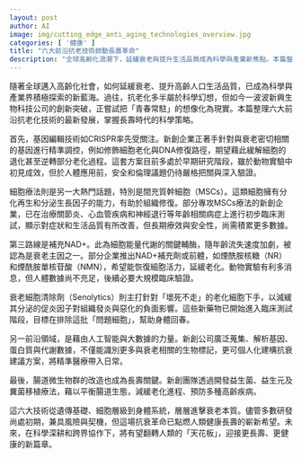 ```yaml
---
layout: post
author: AI
image: img/cutting_edge_anti_aging_technologies_overview.jpg
categories: [ '健康' ]
title: "六大前沿抗老技術啟動長壽革命"
description: "全球高齡化浪潮下，延緩衰老與提升生活品質成為科學與產業新焦點。本篇盤點基因編輯、細胞療法、NAD+補充、衰老細胞清除劑、AI大數據應用及腸道微生物改造六大抗老新技術，解析其研發進展、臨床挑戰與帶來的人類健康長壽新契機。"
---
```

隨著全球邁入高齡化社會，如何延緩衰老、提升高齡人口生活品質，已成為科學與產業界積極探索的新藍海。過往，抗老化多半屬於科學幻想，但如今一波波新興生物科技公司的創新突破，正嘗試把「青春常駐」的想像化為現實。本篇整理六大前沿抗老化技術的最新發展，掌握長壽時代的科學策略。

首先，基因編輯技術如CRISPR率先受關注。新創企業正著手針對與衰老密切相關的基因進行精準調控，例如修飾細胞老化與DNA修復路徑，期望藉此緩解細胞的退化甚至逆轉部分老化過程。這套方案目前多處於早期研究階段，雖於動物實驗中初見成效，但於人體應用前，安全和倫理議題仍待嚴格把關與深入驗證。

細胞療法則是另一大熱門話題，特別是間充質幹細胞（MSCs）。這類細胞擁有分化再生和分泌生長因子的能力，有助於組織修復。部分專攻MSCs療法的新創企業，已在治療關節炎、心血管疾病和神經退行等年齡相關病症上進行初步臨床測試，顯示對症狀和生活品質有所改善，但長期療效與安全性，尚需積累更多數據。

第三路線是補充NAD+。此為細胞能量代謝的關鍵輔酶，隨年齡流失速度加劇，被認為是衰老主因之一。部分企業推出NAD+補充劑或前體，如煙酰胺核糖（NR）和煙酰胺單核苷酸（NMN），希望能恢復細胞活力，延緩老化。動物實驗有利多消息，但人體數據尚不充足，後續必要大規模臨床驗證。

衰老細胞清除劑（Senolytics）則主打針對「壞死不走」的老化細胞下手，以減緩其分泌的促炎因子對組織發炎與惡化的負面影響。這些新藥物已開始進入臨床測試階段，目標在排除這批「問題細胞」，幫助身體回春。

另一前沿領域，是藉由人工智能與大數據的力量。新創公司廣泛蒐集、解析基因、蛋白質與代謝數據，不僅能識別更多與衰老相關的生物標記，更可個人化建構抗衰建議方案，將精準醫療帶入日常。

最後，腸道微生物群的改造也成為長壽關鍵。新創團隊透過開發益生菌、益生元及糞菌移植療法，藉以平衡腸道生態，減緩老化進程、預防多種高齡疾病。

這六大技術從遺傳基礎、細胞層級到身體系統，層層進擊衰老本質。儘管多數研發尚處初期，兼具風險與契機，但這場抗衰革命已點燃人類健康長壽的嶄新希望。未來，在科學深耕和跨界協作下，將有望翻轉人類的「天花板」，迎接更長壽、更健康的新篇章。